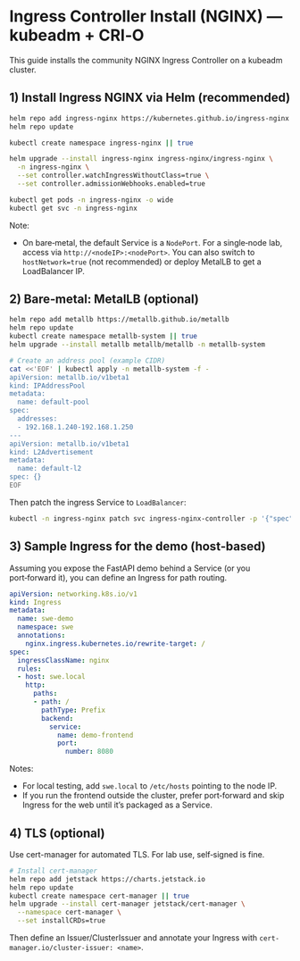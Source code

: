 # Ingress Controller Install (NGINX) — kubeadm + CRI‑O

This guide installs the community NGINX Ingress Controller on a kubeadm cluster.

## 1) Install Ingress NGINX via Helm (recommended)

```bash
helm repo add ingress-nginx https://kubernetes.github.io/ingress-nginx
helm repo update

kubectl create namespace ingress-nginx || true

helm upgrade --install ingress-nginx ingress-nginx/ingress-nginx \
  -n ingress-nginx \
  --set controller.watchIngressWithoutClass=true \
  --set controller.admissionWebhooks.enabled=true

kubectl get pods -n ingress-nginx -o wide
kubectl get svc -n ingress-nginx
```

Note:
- On bare‑metal, the default Service is a `NodePort`. For a single‑node lab, access via `http://<nodeIP>:<nodePort>`. You can also switch to `hostNetwork=true` (not recommended) or deploy MetalLB to get a LoadBalancer IP.

## 2) Bare‑metal: MetalLB (optional)

```bash
helm repo add metallb https://metallb.github.io/metallb
helm repo update
kubectl create namespace metallb-system || true
helm upgrade --install metallb metallb/metallb -n metallb-system

# Create an address pool (example CIDR)
cat <<'EOF' | kubectl apply -n metallb-system -f -
apiVersion: metallb.io/v1beta1
kind: IPAddressPool
metadata:
  name: default-pool
spec:
  addresses:
  - 192.168.1.240-192.168.1.250
---
apiVersion: metallb.io/v1beta1
kind: L2Advertisement
metadata:
  name: default-l2
spec: {}
EOF
```

Then patch the ingress Service to `LoadBalancer`:

```bash
kubectl -n ingress-nginx patch svc ingress-nginx-controller -p '{"spec":{"type":"LoadBalancer"}}'
```

## 3) Sample Ingress for the demo (host‑based)

Assuming you expose the FastAPI demo behind a Service (or you port‑forward it), you can define an Ingress for path routing.

```yaml
apiVersion: networking.k8s.io/v1
kind: Ingress
metadata:
  name: swe-demo
  namespace: swe
  annotations:
    nginx.ingress.kubernetes.io/rewrite-target: /
spec:
  ingressClassName: nginx
  rules:
  - host: swe.local
    http:
      paths:
      - path: /
        pathType: Prefix
        backend:
          service:
            name: demo-frontend
            port:
              number: 8080
```

Notes:
- For local testing, add `swe.local` to `/etc/hosts` pointing to the node IP.
- If you run the frontend outside the cluster, prefer port‑forward and skip Ingress for the web until it’s packaged as a Service.

## 4) TLS (optional)

Use cert-manager for automated TLS. For lab use, self‑signed is fine.

```bash
# Install cert-manager
helm repo add jetstack https://charts.jetstack.io
helm repo update
kubectl create namespace cert-manager || true
helm upgrade --install cert-manager jetstack/cert-manager \
  --namespace cert-manager \
  --set installCRDs=true
```

Then define an Issuer/ClusterIssuer and annotate your Ingress with `cert-manager.io/cluster-issuer: <name>`.
